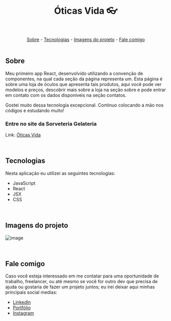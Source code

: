 <h1 align="center">Óticas Vida 👓</h1>

<br>
 
 
<br>

<div align="center">
  <a href="#sobre">Sobre</a> -
  <a href="#tecnologias">Tecnologias</a> -
  <a href="#imagens-do-projeto">Imagens do projeto</a> -
  <a href="#fale-comigo">Fale comigo</a>
</div>

<br>

## Sobre

<p>Meu primeiro app React, desenvolvido utilizando a convenção de componentes, na qual cada seção da página representa um. Esta página é sobre uma loja de óculos que apresenta tais produtos, aqui você pode ver modelos e preços, descobrir mais sobre a loja na seção sobre e pode entrar em contato com os dados disponíveis na seção contatos.
</p>

<p>Gostei muito dessa tecnologia excepcional. Continuo colocando a mão nos códigos e estudando muito!</p>

### Entre no site da Sorveteria Gelateria

Link: <a href="https://luizmeraki.github.io/Oticas-vida/" target="blank">Óticas Vida</a>

<br>

## Tecnologias

<p>Nesta aplicação eu utilizei as seguintes tecnologias:</p>

<ul>
  <li>JavaScript</li>
  <li>React</li>
  <li>JSX</li>
  <li>CSS</li>
</ul>

<br>

## Imagens do projeto

![image](https://user-images.githubusercontent.com/75648386/183257283-7bad1df2-a3b3-411f-992e-84224c6fd3fd.png)

<br>

## Fale comigo

<p>Caso você esteja interessado em me contatar para uma oportunidade de trabalho, freelancer, ou até mesmo se você for outro dev que precisa de ajuda ou gostaria de fazer
  um projeto juntos; eu irei deixar aqui minhas principais social medias:
</p>

<ul>
  <li><a href="https://www.linkedin.com/in/luiz-henrique-dev-frontend/" target="_blank">LinkedIn</a></li>
  <li><a href="https://portfolio-luizmeraki.vercel.app/" target="_blank">Portfólio</a></li>
  <li><a href="https://www.instagram.com/luizmeraki/" target="_blank">Instagram</a></li>
</ul>
